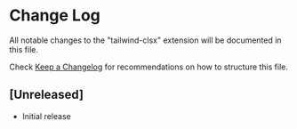 # Change Log

All notable changes to the "tailwind-clsx" extension will be documented in this file.

Check [Keep a Changelog](http://keepachangelog.com/) for recommendations on how to structure this file.

## [Unreleased]

- Initial release